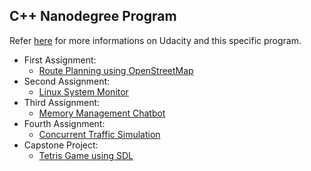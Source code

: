 ## C++ Nanodegree Program

Refer [here](https://www.udacity.com/course/c-plus-plus-nanodegree--nd213) for more informations on Udacity and this specific program.

* First Assignment:
  * [Route Planning using OpenStreetMap](/CppND-Route-Planning-Project)
* Second Assignment:
  * [Linux System Monitor](/CppND-System-Monitor)
* Third Assignment:
  * [Memory Management Chatbot](/CppND-Memory-Management-Chatbot)
* Fourth Assignment:
  * [Concurrent Traffic Simulation](/CppND-Concurrent-Traffic-Simulation)
* Capstone Project:
  * [Tetris Game using SDL](/CppND-Capstone-Tetris-Game)
